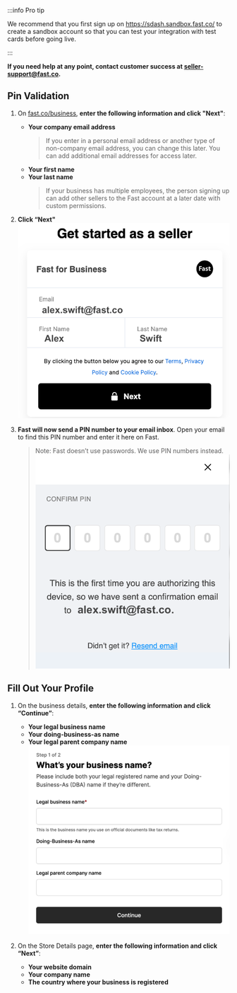 :::info Pro tip

We recommend that you first sign up on https://sdash.sandbox.fast.co/ to create a sandbox account so that you can test your integration with test cards before going live.

:::

**If you need help at any point, contact customer success at [seller-support@fast.co](mailto:seller-support@fast.co).**

## Pin Validation

1.  On [fast.co/business](https://www.fast.co/business), **enter the following information and click "Next"**:
    - **Your company email address**
      > If you enter in a personal email address or another type of non-company email address, you can change this later.
      > You can add additional email addresses for access later.
    - **Your first name**
    - **Your last name**
      > If your business has multiple employees, the person signing up can add other sellers to the Fast account at a later date with custom permissions.
2.  **Click “Next"**
    ![Get Started As A Seller box](/reusables/for-developers/images/get-started-as-a-seller.png)

3.  **Fast will now send a PIN number to your email inbox**. Open your email to find this PIN number and enter it here on Fast.
    > Note: Fast doesn’t use passwords. We use PIN numbers instead.
    > ![Fast Pin Pop Up](/reusables/for-developers/images/validate-pin.png)

## Fill Out Your Profile

1.  On the business details, **enter the following information and click “Continue”**:
    - **Your legal business name**
    - **Your doing-business-as name**
    - **Your legal parent company name**
      ![Org Details Form](/reusables/for-developers/images/bcwc01.png)

2.  On the Store Details page, **enter the following information and click “Next”**:
    - **Your website domain**
    - **Your company name**
    - **The country where your business is registered**
